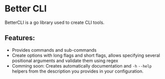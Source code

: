 # Better CLI

BetterCLI is a go library used to create CLI tools.

## Features:
* Provides commands and sub-commands
* Create options with long flags and short flags, allows specifying
several positional arguments and validate them using regex
* Comming soon: Creates automatically documentation and `-h` `--help` helpers 
from the description you provides in your configuration.

